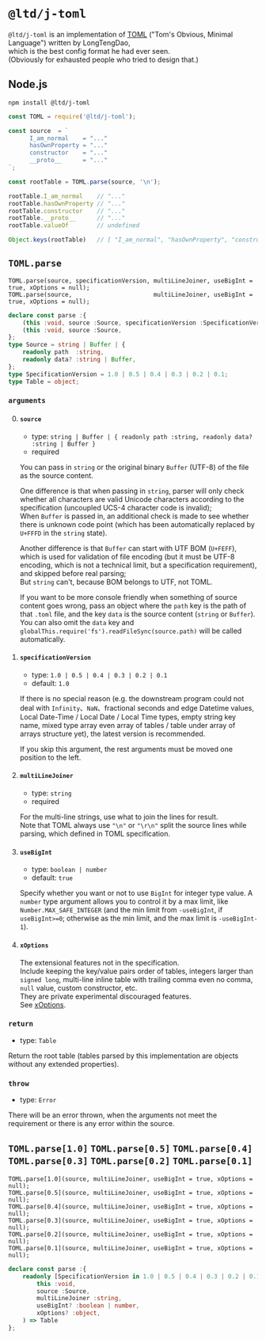 
`@ltd/j-toml`
=============

`@ltd/j-toml` is an implementation of [TOML](https://TOML.io/) ("Tom's Obvious, Minimal Language") written by LongTengDao,  
which is the best config format he had ever seen.  
(Obviously for exhausted people who tried to design that.)

Node.js
-------

```shell
npm install @ltd/j-toml
```

```javascript
const TOML = require('@ltd/j-toml');

const source  = `
      I_am_normal    = "..."
      hasOwnProperty = "..."
      constructor    = "..."
      __proto__      = "..."
`;

const rootTable = TOML.parse(source, '\n');

rootTable.I_am_normal    // "..."
rootTable.hasOwnProperty // "..."
rootTable.constructor    // "..."
rootTable.__proto__      // "..."
rootTable.valueOf        // undefined

Object.keys(rootTable)   // [ "I_am_normal", "hasOwnProperty", "constructor", "__proto__" ]
```

`TOML.parse`
------------

```
TOML.parse(source, specificationVersion, multiLineJoiner, useBigInt = true, xOptions = null);
TOML.parse(source,                       multiLineJoiner, useBigInt = true, xOptions = null);
```

```typescript
declare const parse :{
	(this :void, source :Source, specificationVersion :SpecificationVersion, multiLineJoiner :string, useBigInt? :boolean | number, xOptions? :object) :Table;
	(this :void, source :Source,                                             multiLineJoiner :string, useBigInt? :boolean | number, xOptions? :object) :Table;
};
type Source = string | Buffer | {
	readonly path  :string,
    readonly data? :string | Buffer,
};
type SpecificationVersion = 1.0 | 0.5 | 0.4 | 0.3 | 0.2 | 0.1;
type Table = object;
```

### `arguments`

0.  #### `source`
    
    *   type: `string | Buffer | { readonly path :string, readonly data? :string | Buffer }`
    *   required
    
    You can pass in `string` or the original binary `Buffer` (UTF-8) of the file as the source content.
    
    One difference is that when passing in `string`, parser will only check whether all characters are valid Unicode characters according to the specification (uncoupled UCS-4 character code is invalid);  
    When `Buffer` is passed in, an additional check is made to see whether there is unknown code point (which has been automatically replaced by `U+FFFD` in the `string` state).
    
    Another difference is that `Buffer` can start with UTF BOM (`U+FEFF`), which is used for validation of file encoding (but it must be UTF-8 encoding, which is not a technical limit, but a specification requirement), and skipped before real parsing;  
    But `string` can't, because BOM belongs to UTF, not TOML.
    
    If you want to be more console friendly when something of source content goes wrong, pass an object where the `path` key is the path of that `.toml` file, and the key `data` is the source content (`string` or `Buffer`).  
    You can also omit the `data` key and `globalThis.require('fs').readFileSync(source.path)` will be called automatically.
    
1.  #### `specificationVersion`
    
    *   type: `1.0 | 0.5 | 0.4 | 0.3 | 0.2 | 0.1`
    *   default: `1.0`
    
    If there is no special reason (e.g. the downstream program could not deal with `Infinity`、`NaN`、fractional seconds and edge Datetime values, Local Date-Time / Local Date / Local Time types, empty string key name, mixed type array even array of tables / table under array of arrays structure yet), the latest version is recommended.
    
    If you skip this argument, the rest arguments must be moved one position to the left.
    
2.  #### `multiLineJoiner`
    
    *   type: `string`
    *   required
    
    For the multi-line strings, use what to join the lines for result.  
    Note that TOML always use `"\n"` or `"\r\n"` split the source lines while parsing, which defined in TOML specification.
    
3.  #### `useBigInt`
    
    *   type: `boolean | number`
    *   default: `true`
    
    Specify whether you want or not to use `BigInt` for integer type value. A `number` type argument allows you to control it by a max limit, like `Number.MAX_SAFE_INTEGER` (and the min limit from `-useBigInt`, if `useBigInt>=0`; otherwise as the min limit, and the max limit is `-useBigInt-1`).
    
4.  #### `xOptions`
    
    The extensional features not in the specification.  
    Include keeping the key/value pairs order of tables, integers larger than `signed long`, multi-line inline table with trailing comma even no comma, `null` value, custom constructor, etc.  
    They are private experimental discouraged features.  
    See [xOptions](https://GitHub.com/LongTengDao/j-toml/blob/master/docs/English/xOptions.md).

### `return`

*   type: `Table`

Return the root table (tables parsed by this implementation are objects without any extended properties).

### `throw`

*   type: `Error`

There will be an error thrown, when the arguments not meet the requirement or there is any error within the source.

`TOML.parse[1.0]` `TOML.parse[0.5]` `TOML.parse[0.4]` `TOML.parse[0.3]` `TOML.parse[0.2]` `TOML.parse[0.1]`
-----------------------------------------------------------------------------------------------------------

```
TOML.parse[1.0](source, multiLineJoiner, useBigInt = true, xOptions = null);
TOML.parse[0.5](source, multiLineJoiner, useBigInt = true, xOptions = null);
TOML.parse[0.4](source, multiLineJoiner, useBigInt = true, xOptions = null);
TOML.parse[0.3](source, multiLineJoiner, useBigInt = true, xOptions = null);
TOML.parse[0.2](source, multiLineJoiner, useBigInt = true, xOptions = null);
TOML.parse[0.1](source, multiLineJoiner, useBigInt = true, xOptions = null);
```

```typescript
declare const parse :{
    readonly [SpecificationVersion in 1.0 | 0.5 | 0.4 | 0.3 | 0.2 | 0.1] :(
    	this :void,
        source :Source,
        multiLineJoiner :string,
        useBigInt? :boolean | number,
        xOptions? :object,
    ) => Table
};
```
